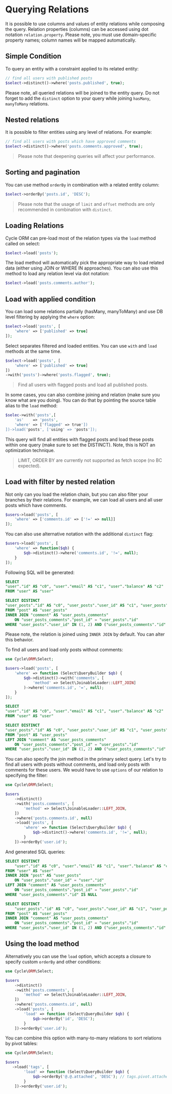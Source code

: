# Querying Relations
It is possible to use columns and values of entity relations while composing the query. Relation properties (columns) can be accessed
using dot notation `relation.property`. Please note, you must use domain-specific property names; column names will be mapped automatically.

## Simple Condition
To query an entity with a constraint applied to its related entity:

```php
// find all users with published posts
$select->distinct()->where('posts.published', true);
```

Please note, all queried relations will be joined to the entity query. Do not forget to add the `distinct` option to your query while joining
`hasMany`, `manyToMany` relations.

## Nested relations
It is possible to filter entities using any level of relations. For example:

```php
// find all users with posts which have approved comments
$select->distinct()->where('posts.comments.approved', true);
```

> Please note that deepening queries will affect your performance.

## Sorting and pagination
You can use method `orderBy` in combination with a related entity column:

```php
$select->orderBy('posts.id', 'DESC');
```

> Please note that the usage of `limit` and `offset` methods are only recommended in combination with `distinct`.

## Loading Relations
Cycle ORM can pre-load most of the relation types via the `load` method called on select:

```php
$select->load('posts');
```

The load method will automatically pick the appropriate way to load related data (either using JOIN or WHERE IN approaches). You can also
use this method to load any relation level via dot notation:

```php
$select->load('posts.comments.author');
```

## Load with applied condition
You can load some relations partially (hasMany, manyToMany) and use DB level filtering by applying the `where` option:

```php
$select->load('posts', [
    'where' => ['published' => true]
]);
```

Select separates filtered and loaded entities. You can use `with` and `load` methods at the same time.

```php
$select->load('posts', [
    'where' => ['published' => true]
])
->with('posts')->where('posts.flagged', true);
```

> Find all users with flagged posts and load all published posts.

In some cases, you can also combine joining and relation (make sure you know what are you doing). You can do that by pointing the source table alias to the `load` method:

```php
$selec->with('posts',[
    'as'    => 'posts',
    'where' => ['flagged' => true'])
])->load('posts', ['using' => 'posts']);
```

This query will find all entities with flagged posts and load these posts within one query (make sure to set the DISTINCT). Note, this is NOT an optimization technique.

> LIMIT, ORDER BY are currently not supported as fetch scope (no BC expected).

## Load with filter by nested relation
Not only can you load the relation chain, but you can also filter your branches by their relations. For example, we can load all users and all user posts which have comments.

```php
$users->load('posts', [
    'where' => ['comments.id' => ['!=' => null]]
]);
```

You can also use alternative notation with the additional `distinct` flag:

```php
$users->load('posts', [
    'where' => function($qb) {
        $qb->distinct()->where('comments.id', '!=', null);
    }
]);
```

Following SQL will be generated:

```sql
SELECT
"user"."id" AS "c0", "user"."email" AS "c1", "user"."balance" AS "c2"
FROM "user" AS "user"
```

```sql
SELECT DISTINCT
"user_posts"."id" AS "c0", "user_posts"."user_id" AS "c1", "user_posts"."title" AS "c2"
FROM "post" AS "user_posts"
INNER JOIN "comment" AS "user_posts_comments"
    ON "user_posts_comments"."post_id" = "user_posts"."id"
WHERE "user_posts"."user_id" IN (1, 2) AND ("user_posts_comments"."id" IS NOT NULL)
```

Please note, the relation is joined using `INNER JOIN` by default. You can alter this behavior.

To find all users and load only posts without comments:

```php
use Cycle\ORM\Select;

$users->load('posts', [
    'where' => function (Select\QueryBuilder $qb) {
        $qb->distinct()->with('comments', [
            'method' => Select\JoinableLoader::LEFT_JOIN]
        )->where('comments.id', '=', null);
    }
]);
```

```sql
SELECT
"user"."id" AS "c0", "user"."email" AS "c1", "user"."balance" AS "c2"
FROM "user" AS "user"
```

```sql
SELECT DISTINCT
"user_posts"."id" AS "c0", "user_posts"."user_id" AS "c1", "user_posts"."title" AS "c2"
FROM "post" AS "user_posts"
LEFT JOIN "comment" AS "user_posts_comments"
    ON "user_posts_comments"."post_id" = "user_posts"."id"
WHERE "user_posts"."user_id" IN (1, 2) AND ("user_posts_comments"."id" IS NULL)
```

You can also specify the join method in the primary select query. Let's try to find all users with posts without comments, and load only posts with comments for these users. We would have to use `options` of our relation to specifying the filter:


```php
use Cycle\ORM\Select;

$users
    ->distinct()
    ->with('posts.comments', [
        'method' => Select\JoinableLoader::LEFT_JOIN,
    ])
    ->where('posts.comments.id', null)
    ->load('posts', [
        'where' => function (Select\QueryBuilder $qb) {
            $qb->distinct()->where('comments.id', '!=', null);
        }
    ])->orderBy('user.id');
```

And generated SQL queries:

```sql
SELECT DISTINCT
    "user"."id" AS "c0", "user"."email" AS "c1", "user"."balance" AS "c2"
FROM "user" AS "user"
INNER JOIN "post" AS "user_posts"
    ON "user_posts"."user_id" = "user"."id"
LEFT JOIN "comment" AS "user_posts_comments"
    ON "user_posts_comments"."post_id" = "user_posts"."id"
WHERE "user_posts_comments"."id" IS NULL
```

```sql
SELECT DISTINCT
    "user_posts"."id" AS "c0", "user_posts"."user_id" AS "c1", "user_posts"."title" AS "c2"
FROM "post" AS "user_posts"
INNER JOIN "comment" AS "user_posts_comments"
    ON "user_posts_comments"."post_id" = "user_posts"."id"
WHERE "user_posts"."user_id" IN (1, 2) AND ("user_posts_comments"."id" IS NOT NULL)
```

## Using the load method
Alternatively you can use the `load` option, which accepts a closure to specify custom `orderBy` and other conditions:

```php
use Cycle\ORM\Select;

$users
    ->distinct()
    ->with('posts.comments', [
        'method' => Select\JoinableLoader::LEFT_JOIN,
    ])
    ->where('posts.comments.id', null)
    ->load('posts', [
        'load' => function (Select\QueryBuilder $qb) {
            $qb->orderBy('id', 'DESC');
        }
    ])->orderBy('user.id');
```

You can combine this option with many-to-many relations to sort relations by pivot tables:


```php
use Cycle\ORM\Select;

$users
   ->load('tags', [
        'load' => function (Select\QueryBuilder $qb) {
            $qb->orderBy('@.@.attached', 'DESC'); // tags.pivot.attached
        }
    ])->orderBy('user.id');
```
